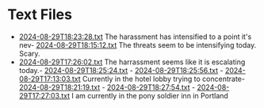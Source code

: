 # Text Files

- [2024-08-29T18:23:28.txt](/2024-08-29T18:23:28.txt) The harassment has intensified to a point it's nev- [2024-08-29T18:15:12.txt](/2024-08-29T18:15:12.txt) The threats seem to be intensifying today. Scary.
- [2024-08-29T17:26:02.txt](/2024-08-29T17:26:02.txt) The harrassment seems like it is escalating today.- [2024-08-29T18:25:24.txt](/2024-08-29T18:25:24.txt) - [2024-08-29T18:25:56.txt](/2024-08-29T18:25:56.txt) - [2024-08-29T17:13:03.txt](/2024-08-29T17:13:03.txt) Currently in the hotel lobby trying to concentrate- [2024-08-29T18:21:19.txt](/2024-08-29T18:21:19.txt) - [2024-08-29T18:27:54.txt](/2024-08-29T18:27:54.txt) - [2024-08-29T17:27:03.txt](/2024-08-29T17:27:03.txt) I am currently in the pony soldier inn in Portland